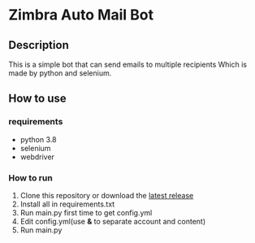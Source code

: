 # Zimbra Auto Mail Bot
## Description
This is a simple bot that can send emails to multiple recipients Which is made by python and selenium.
## How to use
### requirements
- python 3.8
- selenium
- webdriver
### How to run
1. Clone this repository or download the [latest release](https://github.com/KXX-Hub/Line_Gas_Notify/releases/tag/v0.1.0)
2. Install all in requirements.txt
3. Run main.py first time to get config.yml
4. Edit config.yml(use **&** to separate account and content)
5. Run main.py
